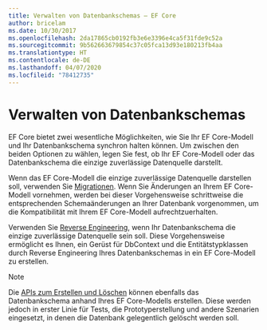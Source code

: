 ```yaml
---
title: Verwalten von Datenbankschemas – EF Core
author: bricelam
ms.date: 10/30/2017
ms.openlocfilehash: 2da17865cb0192fb3e6e3396e4ca5f31fde9c52a
ms.sourcegitcommit: 9b562663679854c37c05fca13d93e180213fb4aa
ms.translationtype: HT
ms.contentlocale: de-DE
ms.lasthandoff: 04/07/2020
ms.locfileid: "78412735"
---
```

# <a name="managing-database-schemas"></a>Verwalten von Datenbankschemas

EF Core bietet zwei wesentliche Möglichkeiten, wie Sie Ihr EF Core-Modell und Ihr Datenbankschema synchron halten können. Um zwischen den beiden Optionen zu wählen, legen Sie fest, ob Ihr EF Core-Modell oder das Datenbankschema die einzige zuverlässige Datenquelle darstellt.

Wenn das EF Core-Modell die einzige zuverlässige Datenquelle darstellen soll, verwenden Sie [Migrationen][1]. Wenn Sie Änderungen an Ihrem EF Core-Modell vornehmen, werden bei dieser Vorgehensweise schrittweise die entsprechenden Schemaänderungen an Ihrer Datenbank vorgenommen, um die Kompatibilität mit Ihrem EF Core-Modell aufrechtzuerhalten.

Verwenden Sie [Reverse Engineering][2], wenn Ihr Datenbankschema die einzige zuverlässige Datenquelle sein soll. Diese Vorgehensweise ermöglicht es Ihnen, ein Gerüst für DbContext und die Entitätstypklassen durch Reverse Engineering Ihres Datenbankschemas in ein EF Core-Modell zu erstellen.

> [!NOTE]
> Die [APIs zum Erstellen und Löschen][3] können ebenfalls das Datenbankschema anhand Ihres EF Core-Modells erstellen. Diese werden jedoch in erster Linie für Tests, die Prototyperstellung und andere Szenarien eingesetzt, in denen die Datenbank gelegentlich gelöscht werden soll.


  [1]: migrations/index.md
  [2]: scaffolding.md
  [3]: ensure-created.md
